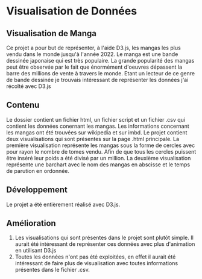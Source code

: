 # Visualisation de Données

## Visualisation de Manga 

Ce projet a pour but de représenter, à l'aide D3.js, les mangas les plus vendu dans le monde jusqu'à l'année 2022. Le manga est une bande dessinée japonaise qui est très populaire. La grande popularité des mangas peut être observée par le fait que énormément d'oeuvres dépassent la barre des millions de vente à travers le monde. Etant un lecteur de ce genre de bande dessinée je trouvais intéressant de représenter les données j'ai récolté avec D3.js

## Contenu

Le dossier contient un fichier html, un fichier script et un fichier .csv qui contient les données conernant les mangas. Les informations concernant les mangas ont été trouvées sur wikipedia et sur imbd. Le projet contient deux visualisations qui sont présentes sur la page .html principale. La première visualisation représente les mangas sous la forme de cercles avec pour rayon le nombre de tomes vendu. Afin de que tous les cercles puissent être inséré leur poids a été divisé par un million. La deuxième visualisation représente une barchart avec le nom des mangas en abscisse et le temps de parution en ordonnée. 

## Développement

Le projet a été entièrement réalisé avec D3.js. 

## Amélioration 

1) Les visualisations qui sont présentes dans le projet sont plutôt simple. Il aurait été intéressant de représenter ces données avec plus d'animation en utilisant D3.js
2) Toutes les données n'ont pas été exploitées, en effet il aurait été intéressant de faire plus de visualisation avec toutes informations présentes dans le fichier .csv.
